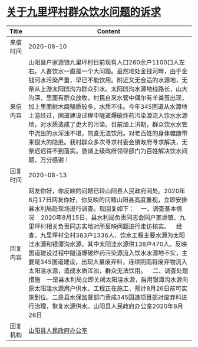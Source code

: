 # <a href="http://www.shangluo.gov.cn/zmhd/ldxxxx.jsp?urltype=leadermail.LeaderMailContentUrl&wbtreeid=1112&leadermailid=6297">关于九里坪村群众饮水问题的诉求</a>
|Title|Content|
|:---:|---|
|来信时间|2020-08-10|
|来信内容|山阳县户家源镇九里坪村目前现有人口260余户1100口人左右。人畜饮水一直是一个大问题。虽然地处金钱河畔，由于金钱河水污染严重，早已不能饮用。附近又无合适的水源地，无奈从上游太阳凹沟为群众引水。太阳凹沟水源地线路长，山大沟深，里面有群众放牧，村民自来水管中偶尔有羊粪蛋出现，加上里面树木腐殖质较多，水质不佳。今年345国道从水源地上游经过，国道建设过程中隧道爆破炸药污染源流入饮水水源地，对水质造成了更大的污染。目前加上汛期，群众饮水水管中流出的水浑浊不堪，简直无法饮用。对老百姓的身体健康带来很大的隐患。我村群众多次寻求村委会镇政府寻求解决，无奈迟迟得不到落实。恳请上级政府领导部门为百姓解决饮水问题，万分感谢！|
|回复时间|2020-08-13|
|回复内容|网友你好，你反映的问题已转山阳县人民政府阅处。2020年8月17日网友你好，你反映的问题山阳县高度重视，立即安排县水利局赴现场进行调查。现回复如下：    一、调查基本情况    2020年8月15日，县水利局负责同志会同户家塬镇、九里坪村相关负责同志实地对所反映问题进行走访核实。    经查，九里坪村全村383户1336人，饮水工程主要水源为太阳洼水源和银潭沟水源，其中太阳洼水源供138户470人。反映国道建设过程中隧道爆破炸药污染源流入饮水水源地不实，主要是345国道建设，出现大量废弃料，连续阴雨将废弃物流入太阳洼水源，造成水质浑浊，群众无法饮用。    二、调查处理措施    一是县水利局立即关闭太阳洼水源，启用银潭沟水源向原太阳洼水源用户供水，工程正在施工，预计8月26日前可实施到位。二是县水保监督部门责成345国道项目部对废弃料进行治理，恢复水源供水。山阳县人民政府办公室2020年8月26日|
|回复机构|<a href="../../categories/agencies/山阳县人民政府办公室.md">山阳县人民政府办公室</a>|
